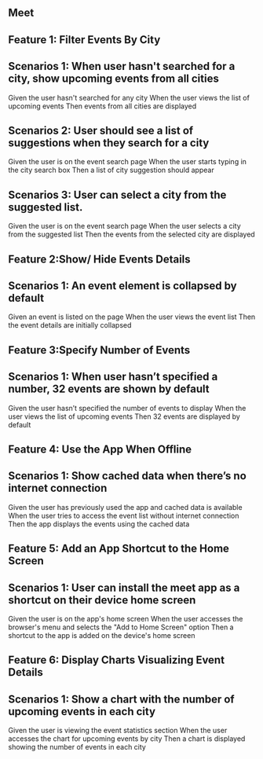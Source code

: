 ## Meet

## Feature 1:  Filter Events By City
## Scenarios 1: When user hasn't searched for a city, show upcoming events from all cities
Given the user hasn't searched for any city
When the user views the list of upcoming events
Then events from all cities are displayed

## Scenarios 2: User should see a list of suggestions when they search for a city 
Given the user is on the event search page
When the user starts typing in the city search box
Then a list of city suggestion should appear

## Scenarios 3: User can select a city from the suggested list.
Given the user is on the event search page
When the user selects a city from the suggested list
Then the events from the selected city are displayed


## Feature 2:Show/ Hide Events Details  
## Scenarios 1: An event element is collapsed by default
Given an event is listed on the page
When the user views the event list
Then the event details are initially collapsed

## Feature 3:Specify Number of Events
## Scenarios 1: When user hasn’t specified a number, 32 events are shown by default
Given the user hasn’t specified the number of events to display
When the user views the list of upcoming events
Then 32 events are displayed by default

## Feature 4: Use the App When Offline
## Scenarios 1: Show cached data when there’s no internet connection
Given the user has previously used the app and cached data is available
When the user tries to access the event list without internet connection
Then the app displays the events using the cached data

## Feature 5: Add an App Shortcut to the Home Screen
## Scenarios 1: User can install the meet app as a shortcut on their device home screen
Given the user is on the app's home screen
When the user accesses the browser's menu and selects the "Add to Home Screen" option
Then a shortcut to the app is added on the device's home screen


## Feature 6: Display Charts Visualizing Event Details
## Scenarios 1: Show a chart with the number of upcoming events in each city
Given the user is viewing the event statistics section
When the user accesses the chart for upcoming events by city
Then a chart is displayed showing the number of events in each city


